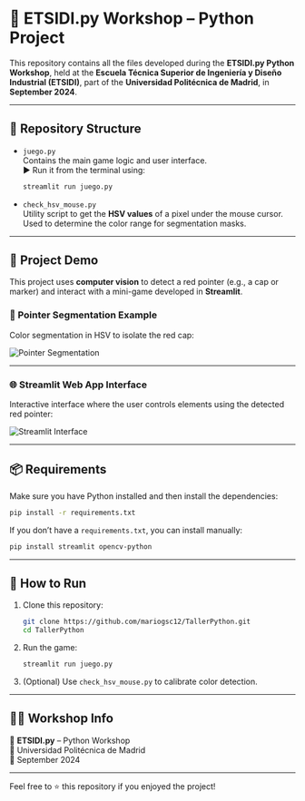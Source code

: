 
# 🐍 ETSIDI.py Workshop – Python Project

This repository contains all the files developed during the **ETSIDI.py Python Workshop**, held at the **Escuela Técnica Superior de Ingeniería y Diseño Industrial (ETSIDI)**, part of the **Universidad Politécnica de Madrid**, in **September 2024**.

---

## 📁 Repository Structure

- `juego.py`  
  Contains the main game logic and user interface.  
  ▶️ Run it from the terminal using:  
  ```bash
  streamlit run juego.py
  ```

- `check_hsv_mouse.py`  
  Utility script to get the **HSV values** of a pixel under the mouse cursor.  
  Used to determine the color range for segmentation masks.

---

## 🧪 Project Demo

This project uses **computer vision** to detect a red pointer (e.g., a cap or marker) and interact with a mini-game developed in **Streamlit**.

### 🔴 Pointer Segmentation Example
Color segmentation in HSV to isolate the red cap:

![Pointer Segmentation](https://github.com/mariogsc12/TallerPython/blob/main/imagenes/segmentaci%C3%B3n_tap%C3%B3n_rojo2.jpg)

---

### 🌐 Streamlit Web App Interface
Interactive interface where the user controls elements using the detected red pointer:

![Streamlit Interface](https://github.com/mariogsc12/TallerPython/blob/main/imagenes/streamlit_webapp.jpg)

---

## 📦 Requirements

Make sure you have Python installed and then install the dependencies:

```bash
pip install -r requirements.txt
```

If you don’t have a `requirements.txt`, you can install manually:

```bash
pip install streamlit opencv-python
```

---

## 🚀 How to Run

1. Clone this repository:
   ```bash
   git clone https://github.com/mariogsc12/TallerPython.git
   cd TallerPython
   ```

2. Run the game:
   ```bash
   streamlit run juego.py
   ```

3. (Optional) Use `check_hsv_mouse.py` to calibrate color detection.

---

## 👨‍🏫 Workshop Info

📍 **ETSIDI.py** – Python Workshop  
🏫 Universidad Politécnica de Madrid  
📅 September 2024

---

Feel free to ⭐️ this repository if you enjoyed the project!
